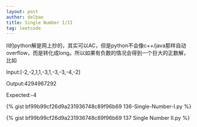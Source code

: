 ```yaml
---
layout: post
author: delbao
title: Single Number I/II
tag: leetcode
---
```


II的python解是网上抄的，其实可以AC，但是python不会像c++/java那样自动overflow，而是转化成long。所以如果有负数的情况会得到一个巨大的正数解，比如
 
Input:[-2,-2,1,1,-3,1,-3,-3,-4,-2]
 
Output:4294967292
 
Expected:-4

{% gist bf99b99cf26d9a231936748c89f96b69 136-Single-Number-I.py %}

{% gist bf99b99cf26d9a231936748c89f96b69  137 Single Number II.py %}
